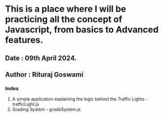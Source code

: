 # This is a place where I will be practicing all the concept of Javascript, from basics to Advanced features. 
## Date : 09th April 2024. 
## Author : Rituraj Goswami

### Index
1. A simple application explaining the logic behind the Traffic Lights - trafficLight.js
2. Grading System - gradeSystem.js